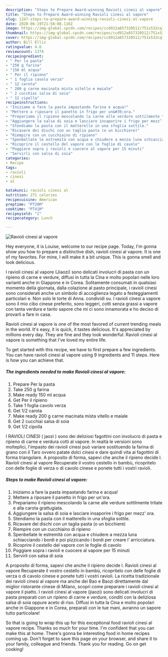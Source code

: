 ```yaml
---
description: "Steps to Prepare Award-winning Ravioli cinesi al vapore"
title: "Steps to Prepare Award-winning Ravioli cinesi al vapore"
slug: 1247-steps-to-prepare-award-winning-ravioli-cinesi-al-vapore
date: 2020-06-19T21:58:08.116Z
image: https://img-global.cpcdn.com/recipes/ccd912a857320512/751x532cq70/ravioli-cinesi-al-vapore-recipe-main-photo.jpg
thumbnail: https://img-global.cpcdn.com/recipes/ccd912a857320512/751x532cq70/ravioli-cinesi-al-vapore-recipe-main-photo.jpg
cover: https://img-global.cpcdn.com/recipes/ccd912a857320512/751x532cq70/ravioli-cinesi-al-vapore-recipe-main-photo.jpg
author: Bill Ellis
ratingvalue: 4.6
reviewcount: 1374
recipeingredient:
- " Per la pasta"
- "250 g farina"
- "150 ml acqua"
- " Per il ripieno"
- " 1 foglia cavolo verza"
- " 12 carota"
- " 200 g carne macinata mista vitello e maiale"
- " 2 cucchiai salsa di soia"
- " 12 cipolla"
recipeinstructions:
- "Iniziamo a fare la pasta impastando farina e acqua!"
- "Mettere a riposare il panetto in frigo per un&#39;ora."
- "Prepariamo il ripieno mescolando la carne alle verdure sottilmente tritate e alla carota grattugiata."
- "Aggiungere la salsa di soia e lasciare insaporire i frigo per mezz’ ora."
- "Stendiamo la pasta con il matterello in una sfoglia sottile."
- "Ricavare dei dischi con un taglia pasta (o un bicchiere)"
- "Riempire con un cucchiaino di ripieno"
- "Spenbellate le estremità con acqua e chiudere a mezza luna schiacciando i bordi e poi pizzicando i bordi per creare l’ arricciatura."
- "Ricoprire il cestello del vapore con le foglie di cavolo"
- "Poggiare sopra i ravioli e cuocere al vapore per 15 minuti"
- "Servirli con salsa di soia"
categories:
- Recipe
tags:
- ravioli
- cinesi
- al

katakunci: ravioli cinesi al 
nutrition: 271 calories
recipecuisine: American
preptime: "PT28M"
cooktime: "PT41M"
recipeyield: "1"
recipecategory: Lunch

---
```



![Ravioli cinesi al vapore](https://img-global.cpcdn.com/recipes/ccd912a857320512/751x532cq70/ravioli-cinesi-al-vapore-recipe-main-photo.jpg)

Hey everyone, it is Louise, welcome to our recipe page. Today, I'm gonna show you how to prepare a distinctive dish, ravioli cinesi al vapore. It is one of my favorites. For mine, I will make it a bit unique. This is gonna smell and look delicious.

I ravioli cinesi al vapore (Jiaozi) sono delicati involucri di pasta con un ripieno di carne e verdure, diffusi in tutta la Cina e molto popolari nelle loro varianti anche in Giappone e in Corea. Solitamente consumati in qualsiasi momento della giornata, dalla colazione al pasto principale, i ravioli cinesi sono considerati anche un simbolo di accoglienza legato a festeggiamenti particolari e. Non solo le torte di Anna. condividi su. I ravioli cinesi a vapore sono il mio cibo cinese preferito, sono leggeri, cotti senza grassi a vapore con tanta verdura e tanto sapore che mi ci sono innamorata e ho deciso di provarli a fare in casa.

Ravioli cinesi al vapore is one of the most favored of current trending meals in the world. It's easy, it is quick, it tastes delicious. It's appreciated by millions every day. They are fine and they look wonderful. Ravioli cinesi al vapore is something that I've loved my entire life.


To get started with this recipe, we have to first prepare a few ingredients. You can have ravioli cinesi al vapore using 9 ingredients and 11 steps. Here is how you can achieve that.

<!--inarticleads1-->

##### The ingredients needed to make Ravioli cinesi al vapore:

1. Prepare  Per la pasta
1. Take 250 g farina
1. Make ready 150 ml acqua
1. Get  Per il ripieno
1. Take  1 foglia cavolo verza
1. Get  1/2 carota
1. Make ready  200 g carne macinata mista vitello e maiale
1. Get  2 cucchiai salsa di soia
1. Get  1/2 cipolla


I RAVIOLI CINESI ( jaozi ) sono dei deliziosi fagottini con involucro di pasta e ripieno di carne e verdura cotti al vapore. In realtà le versioni sono molteplici, l&#39;impasto dei ravioli cinesi può variare sostituendo la farina di grano con il Taro ovvero patate dolci cinesi e dare quindi vita ai fagottini di forma triangolare. A proposito di forma, sapevi che anche il ripieno decide l. Ravioli cinesi al vapore Recuperate il vostro cestello in bambù, ricopritelo con delle foglie di verza o di cavolo cinese e ponete tutti i vostri ravioli. 

<!--inarticleads2-->

##### Steps to make Ravioli cinesi al vapore:

1. Iniziamo a fare la pasta impastando farina e acqua!
1. Mettere a riposare il panetto in frigo per un&#39;ora.
1. Prepariamo il ripieno mescolando la carne alle verdure sottilmente tritate e alla carota grattugiata.
1. Aggiungere la salsa di soia e lasciare insaporire i frigo per mezz’ ora.
1. Stendiamo la pasta con il matterello in una sfoglia sottile.
1. Ricavare dei dischi con un taglia pasta (o un bicchiere)
1. Riempire con un cucchiaino di ripieno
1. Spenbellate le estremità con acqua e chiudere a mezza luna schiacciando i bordi e poi pizzicando i bordi per creare l’ arricciatura.
1. Ricoprire il cestello del vapore con le foglie di cavolo
1. Poggiare sopra i ravioli e cuocere al vapore per 15 minuti
1. Servirli con salsa di soia


A proposito di forma, sapevi che anche il ripieno decide l. Ravioli cinesi al vapore Recuperate il vostro cestello in bambù, ricopritelo con delle foglie di verza o di cavolo cinese e ponete tutti i vostri ravioli. La ricetta tradizionale dei ravioli cinesi al vapore ﻿ma anche dei Bao e Baozi direttamente dal miglior ristorante cinese di Milano, scopri come preparare i ravioli cinesi al vapore il piatto. I ravioli cinesi al vapore (jiaozi) sono delicati involucri di pasta preparati con un ripieno di carne e verdure, conditi con la deliziosa salsa di soia oppure aceto di riso. Diffusi in tutta la Cina e molto popolari anche in Giappone e in Corea, preparali con le tue mani, avranno un sapore tutto particolare! 

So that is going to wrap this up for this exceptional food ravioli cinesi al vapore recipe. Thanks so much for your time. I'm confident that you can make this at home. There's gonna be interesting food in home recipes coming up. Don't forget to save this page on your browser, and share it to your family, colleague and friends. Thank you for reading. Go on get cooking!
